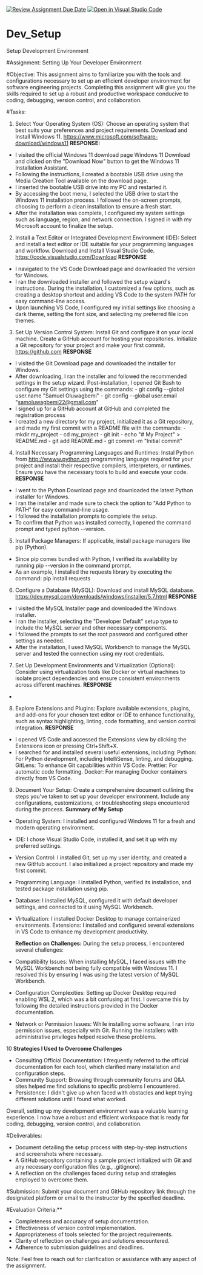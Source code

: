 [![Review Assignment Due Date](https://classroom.github.com/assets/deadline-readme-button-22041afd0340ce965d47ae6ef1cefeee28c7c493a6346c4f15d667ab976d596c.svg)](https://classroom.github.com/a/vbnbTt5m)
[![Open in Visual Studio Code](https://classroom.github.com/assets/open-in-vscode-2e0aaae1b6195c2367325f4f02e2d04e9abb55f0b24a779b69b11b9e10269abc.svg)](https://classroom.github.com/online_ide?assignment_repo_id=15290497&assignment_repo_type=AssignmentRepo)
# Dev_Setup
Setup Development Environment

#Assignment: Setting Up Your Developer Environment

#Objective:
This assignment aims to familiarize you with the tools and configurations necessary to set up an efficient developer environment for software engineering projects. Completing this assignment will give you the skills required to set up a robust and productive workspace conducive to coding, debugging, version control, and collaboration.

#Tasks:

1. Select Your Operating System (OS):
   Choose an operating system that best suits your preferences and project requirements. Download and Install Windows 11. https://www.microsoft.com/software-download/windows11
  **RESPONSE:**
- I visited the official Windows 11 download page Windows 11 Download and clicked on the "Download Now" button to get the Windows 11 Installation Assistant.
- Following the instructions, I created a bootable USB drive using the Media Creation Tool available on the download page.
- I inserted the bootable USB drive into my PC and restarted it.
- By accessing the boot menu, I selected the USB drive to start the Windows 11 installation process. I followed the on-screen prompts, choosing to perform a clean installation to ensure a fresh start.
- After the installation was complete, I configured my system settings such as language, region, and network connection. I signed in with my Microsoft account to finalize the setup.

2. Install a Text Editor or Integrated Development Environment (IDE):
   Select and install a text editor or IDE suitable for your programming languages and workflow. Download and Install Visual Studio Code. https://code.visualstudio.com/Download
   **RESPONSE**
 - I navigated to the VS Code Download page and downloaded the version for Windows.
 - I ran the downloaded installer and followed the setup wizard's instructions. During the installation, I customized a few options, such as creating a desktop shortcut and adding VS Code to the system PATH for easy command-line access.
 - Upon launching VS Code, I configured my initial settings like choosing a dark theme, setting the font size, and selecting my preferred file icon themes.
   
3. Set Up Version Control System:
   Install Git and configure it on your local machine. Create a GitHub account for hosting your repositories. Initialize a Git repository for your project and make your first commit. https://github.com
   **RESPONSE**
- I visited the Git Download page and downloaded the installer for Windows.
- After downloading, I ran the installer and followed the recommended settings in the setup wizard.
Post-installation, I opened Git Bash to configure my Git settings using the commands:
        - git config --global user.name "Samuel Oluwagbemi"
        - git config --global user.email "samoluwagbemi22@gmail.com"
- I signed up for a GitHub account at GitHub and completed the registration process
- I created a new directory for my project, initialized it as a Git repository, and made my first commit with a README file with the commands:
       - mkdir my_project
       - cd my_project
       - git init
       - echo "# My Project" > README.md
       - git add README.md
       - git commit -m "Initial commit"
  
4. Install Necessary Programming Languages and Runtimes:
  Instal Python from http://wwww.python.org programming language required for your project and install their respective compilers, interpreters, or runtimes. Ensure you have the necessary tools to build and execute your code.
   **RESPONSE**
- I went to the Python Download page and downloaded the latest Python installer for Windows.
- I ran the installer and made sure to check the option to "Add Python to PATH" for easy command-line usage.
- I followed the installation prompts to complete the setup.
- To confirm that Python was installed correctly, I opened the command prompt and typed python --version.

5. Install Package Managers:
   If applicable, install package managers like pip (Python).
- Since pip comes bundled with Python, I verified its availability by running pip --version in the command prompt.
- As an example, I installed the requests library by executing the command: pip install requests

6. Configure a Database (MySQL):
   Download and install MySQL database. https://dev.mysql.com/downloads/windows/installer/5.7.html
   **RESPONSE**
- I visited the MySQL Installer page and downloaded the Windows installer.
- I ran the installer, selecting the "Developer Default" setup type to include the MySQL server and other necessary components.
- I followed the prompts to set the root password and configured other settings as needed.
- After the installation, I used MySQL Workbench to manage the MySQL server and tested the connection using my root credentials.

7. Set Up Development Environments and Virtualization (Optional):
   Consider using virtualization tools like Docker or virtual machines to isolate project dependencies and ensure consistent environments across different machines.
   **RESPONSE**
- 

8. Explore Extensions and Plugins:
   Explore available extensions, plugins, and add-ons for your chosen text editor or IDE to enhance functionality, such as syntax highlighting, linting, code formatting, and version control integration.
    **RESPONSE**
- I opened VS Code and accessed the Extensions view by clicking the Extensions icon or pressing Ctrl+Shift+X.
- I searched for and installed several useful extensions, including:
         Python: For Python development, including IntelliSense, linting, and debugging.
         GitLens: To enhance Git capabilities within VS Code.
         Prettier: For automatic code formatting.
         Docker: For managing Docker containers directly from VS Code.

9. Document Your Setup:
    Create a comprehensive document outlining the steps you've taken to set up your developer environment. Include any configurations, customizations, or troubleshooting steps encountered during the process.
   **Summary of My Setup**
- Operating System: I installed and configured Windows 11 for a fresh and modern operating environment.
- IDE: I chose Visual Studio Code, installed it, and set it up with my preferred settings.
- Version Control: I installed Git, set up my user identity, and created a new GitHub account. I also initialized a project repository and made my first commit.
- Programming Language: I installed Python, verified its installation, and tested package installation using pip.
- Database: I installed MySQL, configured it with default developer settings, and connected to it using MySQL Workbench.
- Virtualization: I installed Docker Desktop to manage containerized environments.
Extensions: I installed and configured several extensions in VS Code to enhance my development productivity.

  **Reflection on Challenges:**
During the setup process, I encountered several challenges:
- Compatibility Issues: When installing MySQL, I faced issues with the MySQL Workbench not being fully compatible with Windows 11. I resolved this by ensuring I was using the latest version of MySQL Workbench.
- Configuration Complexities: Setting up Docker Desktop required enabling WSL 2, which was a bit confusing at first. I overcame this by following the detailed instructions provided in the Docker documentation.
- Network or Permission Issues: While installing some software, I ran into permission issues, especially with Git. Running the installers with administrative privileges helped resolve these problems.

10 **Strategies I Used to Overcome Challenges**
   - Consulting Official Documentation: I frequently referred to the official documentation for each tool, which clarified many installation and configuration steps.
   - Community Support: Browsing through community forums and Q&A sites helped me find solutions to specific problems I encountered.
   - Persistence: I didn't give up when faced with obstacles and kept trying different solutions until I found what worked.
     
Overall, setting up my development environment was a valuable learning experience. I now have a robust and efficient workspace that is ready for coding, debugging, version control, and collaboration.


#Deliverables:
- Document detailing the setup process with step-by-step instructions and screenshots where necessary.
- A GitHub repository containing a sample project initialized with Git and any necessary configuration files (e.g., .gitignore).
- A reflection on the challenges faced during setup and strategies employed to overcome them.

#Submission:
Submit your document and GitHub repository link through the designated platform or email to the instructor by the specified deadline.

#Evaluation Criteria:**
- Completeness and accuracy of setup documentation.
- Effectiveness of version control implementation.
- Appropriateness of tools selected for the project requirements.
- Clarity of reflection on challenges and solutions encountered.
- Adherence to submission guidelines and deadlines.

Note: Feel free to reach out for clarification or assistance with any aspect of the assignment.
